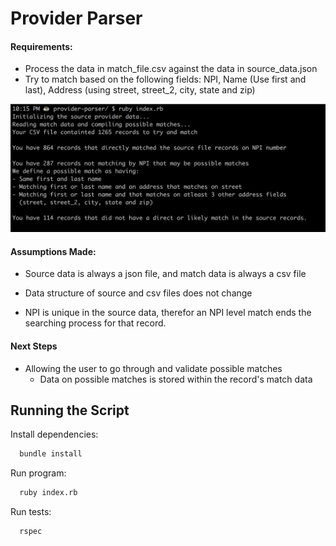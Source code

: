 # Provider Parser

#### Requirements:

- Process the data in match_file.csv against the data in source_data.json
- Try to match based on the following fields: NPI, Name (Use first and last), Address (using street, street_2, city, state and zip)

![screenshot of running script](https://github.com/rrgayhart/provider-parser/blob/master/docs/demo-output.png)

#### Assumptions Made: 

- Source data is always a json file, and match data is always a csv file

- Data structure of source and csv files does not change

- NPI is unique in the source data, therefor an NPI level match ends the searching process for that record.

#### Next Steps

- Allowing the user to go through and validate possible matches
  - Data on possible matches is stored within the record's match data

## Running the Script

Install dependencies: 

```bash
  bundle install
```

Run program:

```bash
  ruby index.rb
```

Run tests:

```bash
  rspec
```
